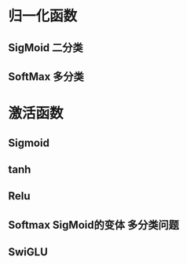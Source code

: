 # 归一化函数

## SigMoid 二分类


## SoftMax 多分类


# 激活函数

## Sigmoid

## tanh

## Relu

## Softmax SigMoid的变体 多分类问题

## SwiGLU
